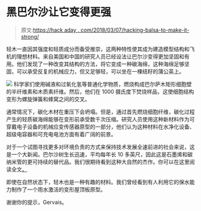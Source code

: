 # 黑巴尔沙让它变得更强

> 原文:[https://hack aday . com/2018/03/07/hacking-balsa-to-make-it-strong/](https://hackaday.com/2018/03/07/hacking-balsa-to-make-it-stronger/)

轻木一直因其强度和轻质成分而备受推崇，这两种特性使其成为建造模型结构和飞机的理想材料。来自美国和中国的研究人员已经设法让巴尔沙变得更加坚固和有用。他们发现了一种改变其结构的方法，将它变成一种碳海绵，这种海绵足够坚固，可以承受反复的机械应力，但又足够轻，可以坐在一棵结籽的蒲公英上。

[![](../Images/b236cfbf129d736c0d7e72b1514a06a6.png)](https://hackaday.com/wp-content/uploads/2018/03/balsa-structure.png) 科学家们使用碱液和过氧化氢等普通化学物质，燃烧构成巴尔萨木矩形细胞壁的半纤维素和木质素纤维。然后，他们在 1000 摄氏度下焚烧样品，这使细胞结构变形为螺旋弹簧和蜂窝之间的交叉。

通常情况下，碳化木材在重压下会坍塌。但是，通过首先燃烧细胞纤维，碳化过程产生的轻质碳海绵能够在变形前承受数千次压缩。研究人员使用这种新材料作为可穿戴电子设备的机械应变传感器原型的一部分，他们认为这种材料在水净化设备、超级电容器和可充电电池方面有着广阔的前景。

对于一个试图寻找更多对环境负责的方式来保持技术发展全速前进的社会来说，这是一个大新闻。巴尔沙树生长迅速，平均每年长 10 多英尺，因此这是石墨烯和碳纳米管的更可持续的替代品。我们很期待看到这种大自然的杰作。你可以在这里阅读全文[。](https://www.sciencedirect.com/science/article/pii/S2451929417305302)

即使在自然状态下，轻木也是一种有趣的材料。我们曾经看到有人利用它的保水能力制作了一个雨水激活的变形屋顶板原型。

谢谢你的提示，Gervais。